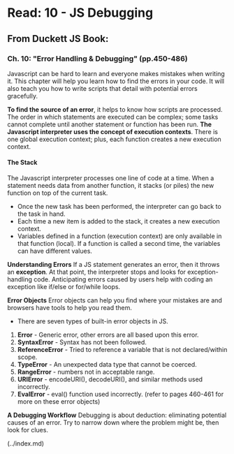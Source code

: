 # Read: 10 - JS Debugging

## From Duckett JS Book:

### Ch. 10: "Error Handling & Debugging" (pp.450-486)

Javascript can be hard to learn and everyone makes mistakes when writing it. This chapter will help you learn how to find the errors in your code. It will also teach you how to write scripts that detail with potential errors gracefully. 

**To find the source of an error**, it helps to know how scripts are processed. The order in which statements are executed can be complex; some tasks cannot complete until another statement or function has been run. 
**The Javascript interpreter uses the concept of execution contexts**. There is one global execution context; plus, each function creates a new execution context. 

#### The Stack

The Javascript interpreter processes one line of code at a time. When a statement needs data from another function, it stacks (or piles) the new function on top of the current task. 
- Once the new task has been performed, the interpreter can go back to the task in hand. 
- Each time a new item is added to the stack, it creates a new execution context.
- Variables defined in a function (execution context) are only available in that function (local). If a function is called a second time, the variables can have different values. 

**Understanding Errors**
If a JS statement generates an error, then it throws an **exception**. At that point, the interpreter stops and looks for exception-handling code. Anticipating errors caused by users help with coding an exception like if/else or for/while loops. 

**Error Objects**
Error objects can help you find where your mistakes are and browsers have tools to help you read them. 
- There are seven types of built-in error objects in JS. 
1. **Error** - Generic error, other errors are all based upon this error.
1. **SyntaxError** - Syntax has not been followed.
1. **ReferenceError** - Tried to reference a variable that is not declared/within scope.
1. **TypeError** - An unexpected data type that cannot be coerced.
1. **RangeError** - numbers not in acceptable range.
1. **URIError** - encodeURI(), decodeURI(), and similar methods used incorrectly.
1. **EvalError** - eval() function used incorrectly.
(refer to pages 460-461 for more on these error objects)

**A Debugging Workflow**
Debugging is about deduction: eliminating potential causes of an error. Try to narrow down where the problem might be, then look for clues.


 (../index.md)